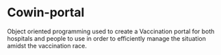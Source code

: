 # Cowin-portal
Object oriented programming used to create a Vaccination portal for both hospitals and 
people to use in order to efficiently manage the situation amidst the vaccination race.
